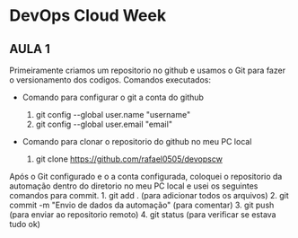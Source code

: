 # **DevOps Cloud Week**

## **AULA 1**
Primeiramente criamos um repositorio no github e usamos o Git para fazer o versionamento dos codigos.
Comandos executados:
- Comando para configurar o git a conta do github
    1. git config --global user.name "username" 
    2. git config --global user.email "email"
    
- Comando para clonar o repositorio do github no meu PC local
    1. git clone https://github.com/rafael0505/devopscw

Após o Git configurado e o a conta configurada, coloquei o repositorio da automação dentro do diretorio no meu PC local e usei os seguintes comandos para commit.
    1. git add . (para adicionar todos os arquivos)
    2. git commit -m "Envio de dados da automação" (para comentar)
    3. git push (para enviar ao repositorio remoto)
    4. git status (para verificar se estava tudo ok)
 

    
